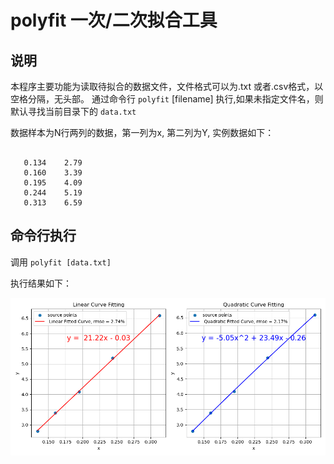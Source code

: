 
# polyfit 一次/二次拟合工具


## 说明

本程序主要功能为读取待拟合的数据文件，文件格式可以为.txt 或者.csv格式，以空格分隔，无头部。
通过命令行 `polyfit` [filename] 执行,如果未指定文件名，则默认寻找当前目录下的 `data.txt`

数据样本为N行两列的数据，第一列为x, 第二列为Y,
实例数据如下：

```text

   0.134	2.79
   0.160	3.39
   0.195	4.09
   0.244	5.19
   0.313	6.59
```

## 命令行执行
调用 `polyfit [data.txt]`

执行结果如下：

![拟合图形](https://github.com/archeno/polyfit/blob/main/images/fitting.png?raw=true)
